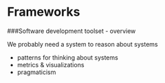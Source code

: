 Frameworks
==========

###Software development toolset - overview

We probably need a system to reason about systems

* patterns for thinking about systems
* metrics & visualizations
* pragmaticism